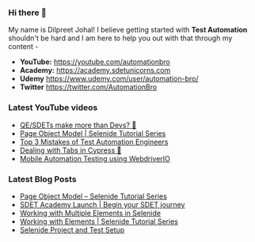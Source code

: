 ### Hi there 👋

My name is Dilpreet Johal! I believe getting started with **Test Automation** shouldn't be hard and I am here to help you out with that through my content -

- **YouTube:** https://youtube.com/automationbro
- **Academy:** https://academy.sdetunicorns.com
- **Udemy** https://www.udemy.com/user/automation-bro/
- **Twitter** https://twitter.com/AutomationBro

### Latest YouTube videos

<!-- YOUTUBE-VIDEOS-LIST:START -->
- [QE/SDETs make more than Devs? 🤑](https://www.youtube.com/watch?v=BrXXAJiW8n8)
- [Page Object Model | Selenide Tutorial Series](https://www.youtube.com/watch?v=Yf4dj2y2H1o)
- [Top 3 Mistakes of Test Automation Engineers](https://www.youtube.com/watch?v=JcrzWQQPdwY)
- [Dealing with Tabs in Cypress 🤔](https://www.youtube.com/watch?v=1IKEXMxcoLs)
- [Mobile Automation Testing using WebdriverIO](https://www.youtube.com/watch?v=XXaxOL-6gPA)
<!-- YOUTUBE-VIDEOS-LIST:END -->


### Latest Blog Posts
<!-- BLOG-POST-LIST:START -->
- [Page Object Model – Selenide Tutorial Series](https://automationbro.com/blog/selenide-page-object-model/?utm_source=rss&utm_medium=rss&utm_campaign=selenide-page-object-model)
- [SDET Academy Launch | Begin your SDET journey](https://automationbro.com/blog/sdet-unicorns-academy-launch/?utm_source=rss&utm_medium=rss&utm_campaign=sdet-unicorns-academy-launch)
- [Working with Multiple Elements in Selenide](https://automationbro.com/blog/multiple-elements-selenide/?utm_source=rss&utm_medium=rss&utm_campaign=multiple-elements-selenide)
- [Working with Elements | Selenide Tutorial Series](https://automationbro.com/blog/selenide-working-with-elements/?utm_source=rss&utm_medium=rss&utm_campaign=selenide-working-with-elements)
- [Selenide Project and Test Setup](https://automationbro.com/blog/selenide-project-and-test-setup/?utm_source=rss&utm_medium=rss&utm_campaign=selenide-project-and-test-setup)
<!-- BLOG-POST-LIST:END -->
